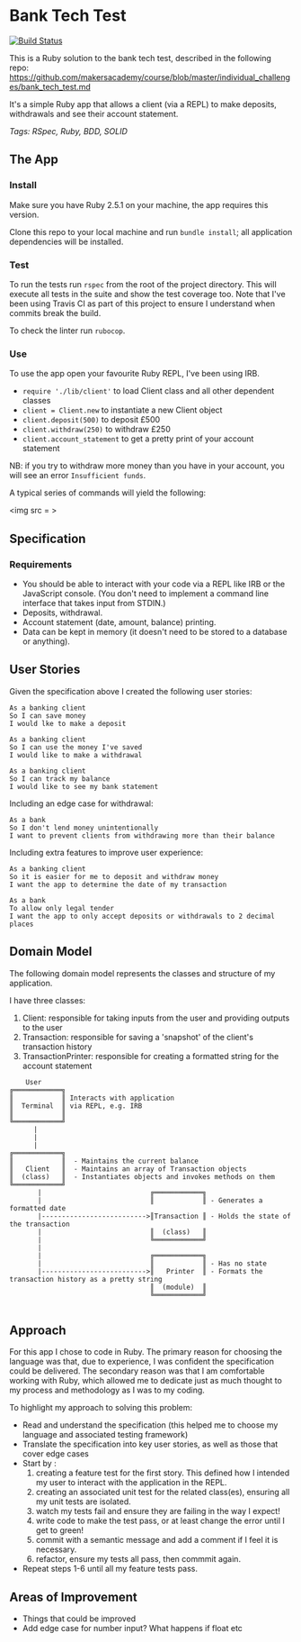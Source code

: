 # Bank Tech Test

[![Build Status](https://travis-ci.com/DaveLawes/bank-tech-test.svg?branch=master)](https://travis-ci.com/DaveLawes/bank-tech-test)

This is a Ruby solution to the bank tech test, described in the following repo:
https://github.com/makersacademy/course/blob/master/individual_challenges/bank_tech_test.md

It's a simple Ruby app that allows a client (via a REPL) to make deposits, withdrawals and see their account statement.

*Tags: RSpec, Ruby, BDD, SOLID*

## The App

### Install

Make sure you have Ruby 2.5.1 on your machine, the app requires this version.

Clone this repo to your local machine and run `bundle install`; all application dependencies will be installed.

### Test

To run the tests run `rspec` from the root of the project directory. This will execute all tests in the suite and show the test coverage too. Note that I've been using Travis CI as part of this project to ensure I understand when commits break the build.

To check the linter run `rubocop`.

### Use

To use the app open your favourite Ruby REPL, I've been using IRB. 

- `require './lib/client'` to load Client class and all other dependent classes
- `client = Client.new` to instantiate a new Client object
- `client.deposit(500)` to deposit £500
- `client.withdraw(250)` to withdraw £250
- `client.account_statement` to get a pretty print of your account statement

NB: if you try to withdraw more money than you have in your account, you will see an error `Insufficient funds`.

A typical series of commands will yield the following:

<img src = >



## Specification

### Requirements

* You should be able to interact with your code via a REPL like IRB or the JavaScript console.  (You don't need to implement a command line interface that takes input from STDIN.)
* Deposits, withdrawal.
* Account statement (date, amount, balance) printing.
* Data can be kept in memory (it doesn't need to be stored to a database or anything).

## User Stories

Given the specification above I created the following user stories:

```
As a banking client
So I can save money
I would lke to make a deposit

As a banking client
So I can use the money I've saved
I would like to make a withdrawal

As a banking client
So I can track my balance
I would like to see my bank statement
```

Including an edge case for withdrawal:


```
As a bank
So I don't lend money unintentionally
I want to prevent clients from withdrawing more than their balance

```
Including extra features to improve user experience:

```
As a banking client
So it is easier for me to deposit and withdraw money
I want the app to determine the date of my transaction

As a bank
To allow only legal tender
I want the app to only accept deposits or withdrawals to 2 decimal places
```


## Domain Model

The following domain model represents the classes and structure of my application.

I have three classes:

1. Client: responsible for taking inputs from the user and providing outputs to the user
2. Transaction: responsible for saving a 'snapshot' of the client's transaction history
3. TransactionPrinter: responsible for creating a formatted string for the account statement

```
    User
╔════════════╗  
║            ║ Interacts with application
║  Terminal  ║ via REPL, e.g. IRB     
║            ║
╚════════════╝
      |
      |
      |                                   
╔════════════╗     
║            ║  - Maintains the current balance     
║   Client   ║  - Maintains an array of Transaction objects
║  (class)   ║  - Instantiates objects and invokes methods on them    
╚════════════╝      
       |                           ╔════════════╗
       |                           ║            ║ - Generates a formatted date        
       |-------------------------->║Transaction ║ - Holds the state of the transaction
       |                           ║  (class)   ║ 
       |                           ╚════════════╝  
       |                             
       |                           ╔════════════╗ 
       |                           ║            ║ - Has no state
       |-------------------------->║   Printer  ║ - Formats the transaction history as a pretty string
                                   ║  (module)  ║
                                   ╚════════════╝            
                                            
```

## Approach

For this app I chose to code in Ruby. The primary reason for choosing the language was that, due to experience, I was confident the specification could be delivered. The secondary reason was that I am comfortable working with Ruby, which allowed me to dedicate just as much thought to my process and methodology as I was to my coding.

To highlight my approach to solving this problem:

* Read and understand the specification (this helped me to choose my language and associated testing framework)
* Translate the specification into key user stories, as well as those that cover edge cases
* Start by :
	1. creating a feature test for the first story. This defined how I intended my user to interact with the application in the REPL.
	2. creating an associated unit test for the related class(es), ensuring all my unit tests are isolated.
	3. watch my tests fail and ensure they are failing in the way I expect!
	4. write code to make the test pass, or at least change the error until I get to green!
	5. commit with a semantic message and add a comment if I feel it is necessary.
	6. refactor, ensure my tests all pass, then commmit again.
* Repeat steps 1-6 until all my feature tests pass.


## Areas of Improvement

- Things that could be improved
- Add edge case for number input? What happens if float etc




